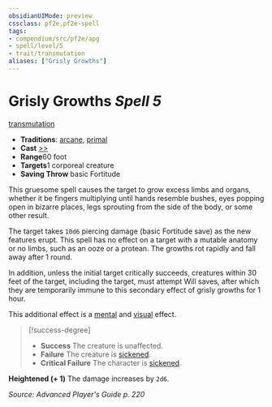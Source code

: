 ```yaml
---
obsidianUIMode: preview
cssclass: pf2e,pf2e-spell
tags:
- compendium/src/pf2e/apg
- spell/level/5
- trait/transmutation
aliases: ["Grisly Growths"]
---
```

# Grisly Growths *Spell 5*   
[transmutation](../../Rules/traits/transmutation.md)  

- **Traditions**: [arcane](../../Rules/traits/arcane.md), [primal](../../Rules/traits/primal.md)
- **Cast** [>>](../../Rules/core-rulebook/chapter-9-playing-the-game.md#Actions "Two-Action") 
- **Range**60 foot
- **Targets**1 corporeal creature
- **Saving Throw**  basic Fortitude

This gruesome spell causes the target to grow excess limbs and organs, whether it be fingers multiplying until hands resemble bushes, eyes popping open in bizarre places, legs sprouting from the side of the body, or some other result.

The target takes `10d6` piercing damage (basic Fortitude save) as the new features erupt. This spell has no effect on a target with a mutable anatomy or no limbs, such as an ooze or a protean. The growths rot rapidly and fall away after 1 round.

In addition, unless the initial target critically succeeds, creatures within 30 feet of the target, including the target, must attempt Will saves, after which they are temporarily immune to this secondary effect of grisly growths for 1 hour.

This additional effect is a [mental](../../Rules/traits/mental.md) and [visual](../../Rules/traits/visual.md) effect.

> [!success-degree] 
> - **Success** The creature is unaffected.
> - **Failure** The creature is [sickened](../../Rules/conditions.md#Sickened).
> - **Critical Failure** The character is [sickened](../../Rules/conditions.md#Sickened).

**Heightened (+ 1)** The damage increases by `2d6`.

*Source: Advanced Player's Guide p. 220*